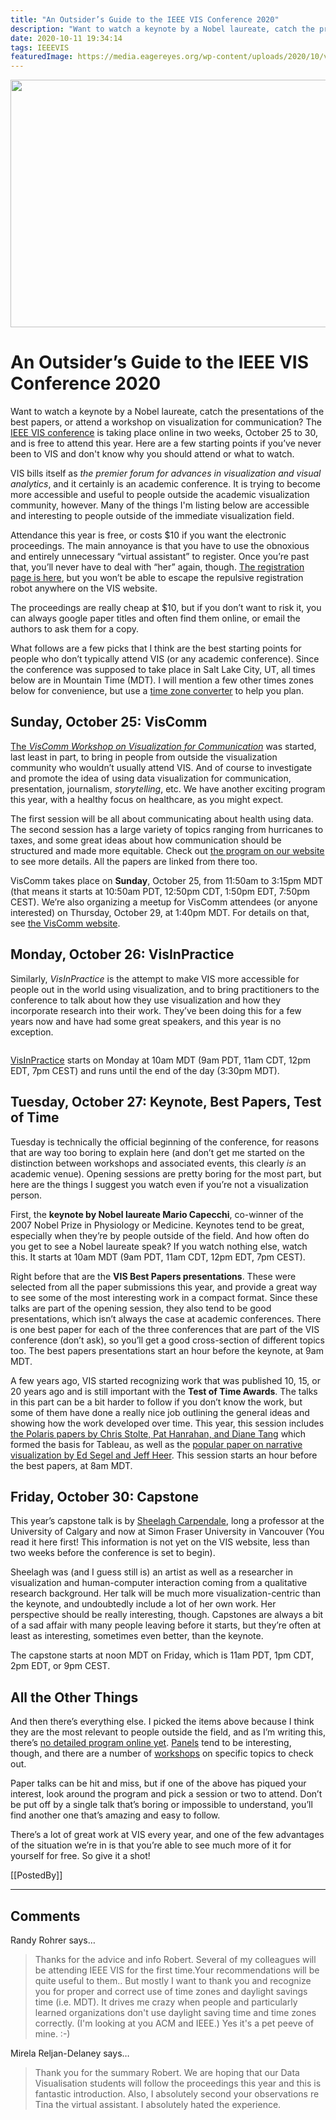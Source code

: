 ```yaml
---
title: "An Outsider’s Guide to the IEEE VIS Conference 2020"
description: "Want to watch a keynote by a Nobel laureate, catch the presentations of the best papers, or attend a workshop on visualization for communication? The IEEE VIS conference is taking place online in two weeks, October 25 to 30, and is free to attend this year. Here are a few starting points if you’ve never been to VIS and don't know why you should attend or what to watch."
date: 2020-10-11 19:34:14
tags: IEEEVIS
featuredImage: https://media.eagereyes.org/wp-content/uploads/2020/10/vis2020-why.png
---
```


<p align="center"><img src="https://media.eagereyes.org/wp-content/uploads/2020/10/vis2020-why.png" width="527" height="396" /></p>

# An Outsider’s Guide to the IEEE VIS Conference 2020

Want to watch a keynote by a Nobel laureate, catch the presentations of the best papers, or attend a workshop on visualization for communication? The <a href="http://ieeevis.org/">IEEE VIS conference</a> is taking place online in two weeks, October 25 to 30, and is free to attend this year. Here are a few starting points if you’ve never been to VIS and don't know why you should attend or what to watch.

VIS bills itself as <em>the premier forum for advances in visualization and visual analytics</em>, and it certainly is an academic conference. It is trying to become more accessible and useful to people outside the academic visualization community, however. Many of the things I'm listing below are accessible and interesting to people outside of the immediate visualization field.

Attendance this year is free, or costs $10 if you want the electronic proceedings. The main annoyance is that you have to use the obnoxious and entirely unnecessary “virtual assistant” to register. Once you’re past that, you’ll never have to deal with “her” again, though. <a href="http://ieeevis.org/year/2020/info/registration/conference-registration">The registration page is here</a>, but you won’t be able to escape the repulsive registration robot anywhere on the VIS website.

The proceedings are really cheap at $10, but if you don’t want to risk it, you can always google paper titles and often find them online, or email the authors to ask them for a copy.

What follows are a few picks that I think are the best starting points for people who don’t typically attend VIS (or any academic conference). Since the conference was supposed to take place in Salt Lake City, UT, all times below are in Mountain Time (MDT). I will mention a few other times zones below for convenience, but use a <a href="https://www.timeanddate.com/worldclock/converter.html">time zone converter</a> to help you plan.

## Sunday, October 25: VisComm

<a title="VisComm: Workshop on Visualization for Communication" href="https://viscomm.io/">The<em> VisComm Workshop on Visualization for Communication</em></a> was started, last least in part, to bring in people from outside the visualization community who wouldn’t usually attend VIS. And of course to investigate and promote the idea of using data visualization for communication, presentation, journalism, <em>storytelling</em>, etc. We have another exciting program this year, with a healthy focus on healthcare, as you might expect.

The first session will be all about communicating about health using data. The second session has a large variety of topics ranging from hurricanes to taxes, and some great ideas about how communication should be structured and made more equitable. Check out <a href="https://viscomm.io/">the program on our website</a> to see more details. All the papers are linked from there too.

VisComm takes place on <strong>Sunday</strong>, October 25, from 11:50am to 3:15pm MDT (that means it starts at 10:50am PDT, 12:50pm CDT, 1:50pm EDT, 7:50pm CEST). We’re also organizing a meetup for VisComm attendees (or anyone interested) on Thursday, October 29, at 1:40pm MDT. For details on that, see <a href="https://viscomm.io">the VisComm website</a>.

## Monday, October 26: VisInPractice

Similarly, <em>VisInPractice</em> is the attempt to make VIS more accessible for people out in the world using visualization, and to bring practitioners to the conference to talk about how they use visualization and how they incorporate research into their work. They’ve been doing this for a few years now and have had some great speakers, and this year is no exception.

<figure class="wp-block-image size-large"><img src="https://media.eagereyes.org/wp-content/uploads/2020/10/visinpractice2020.001.png" alt="" class="wp-image-53756"/></figure>

<a href="https://visinpractice.github.io/">VisInPractice</a> starts on Monday at 10am MDT (9am PDT, 11am CDT, 12pm EDT, 7pm CEST) and runs until the end of the day (3:30pm MDT).

## Tuesday, October 27: Keynote, Best Papers, Test of Time

Tuesday is technically the official beginning of the conference, for reasons that are way too boring to explain here (and don’t get me started on the distinction between workshops and associated events, this clearly <em>is</em> an academic venue). Opening sessions are pretty boring for the most part, but here are the things I suggest you watch even if you’re not a visualization person.

First, the <strong>keynote by Nobel laureate Mario Capecchi</strong>, co-winner of the 2007 Nobel Prize in Physiology or Medicine. Keynotes tend to be great, especially when they’re by people outside of the field. And how often do you get to see a Nobel laureate speak? If you watch nothing else, watch this. It starts at 10am MDT (9am PDT, 11am CDT, 12pm EDT, 7pm CEST).

Right before that are the <strong>VIS Best Papers presentations</strong>. These were selected from all the paper submissions this year, and provide a great way to see some of the most interesting work in a compact format. Since these talks are part of the opening session, they also tend to be good presentations, which isn’t always the case at academic conferences. There is one best paper for each of the three conferences that are part of the VIS conference (don’t ask), so you’ll get a good cross-section of different topics too. The best papers presentations start an hour before the keynote, at 9am MDT.

A few years ago, VIS started recognizing work that was published 10, 15, or 20 years ago and is still important with the <strong>Test of Time Awards</strong>. The talks in this part can be a bit harder to follow if you don’t know the work, but some of them have done a really nice job outlining the general ideas and showing how the work developed over time. This year, this session includes <a href="http://www-graphics.stanford.edu/papers/polaris_extended/">the Polaris papers by Chris Stolte, Pat Hanrahan, and Diane Tang</a> which formed the basis for Tableau, as well as the <a href="http://idl.cs.washington.edu/papers/narrative/">popular paper on narrative visualization by Ed Segel and Jeff Heer</a>. This session starts an hour before the best papers, at 8am MDT.

## Friday, October 30: Capstone

This year’s capstone talk is by <a href="https://www.cs.sfu.ca/~sheelagh/">Sheelagh Carpendale</a>, long a professor at the University of Calgary and now at Simon Fraser University in Vancouver (You read it here first! This information is not yet on the VIS website, less than two weeks before the conference is set to begin).

Sheelagh was (and I guess still is) an artist as well as a researcher in visualization and human-computer interaction coming from a qualitative research background. Her talk will be much more visualization-centric than the keynote, and undoubtedly include a lot of her own work. Her perspective should be really interesting, though. Capstones are always a bit of a sad affair with many people leaving before it starts, but they’re often at least as interesting, sometimes even better, than the keynote.

The capstone starts at noon MDT on Friday, which is 11am PDT, 1pm CDT, 2pm EDT, or 9pm CEST.

## All the Other Things

And then there’s everything else. I picked the items above because I think they are the most relevant to people outside the field, and as I’m writing this, there’s <a href="http://ieeevis.org/year/2020/info/week-at-a-glance">no detailed program online yet</a>. <a href="http://ieeevis.org/year/2020/info/panels">Panels</a> tend to be interesting, though, and there are a number of <a href="http://ieeevis.org/year/2020/info/workshops">workshops</a> on specific topics to check out.

Paper talks can be hit and miss, but if one of the above has piqued your interest, look around the program and pick a session or two to attend. Don’t be put off by a single talk that’s boring or impossible to understand, you’ll find another one that’s amazing and easy to follow.

There’s a lot of great work at VIS every year, and one of the few advantages of the situation we’re in is that you’re able to see much more of it for yourself for free. So give it a shot!

[[PostedBy]]

<aside class="comments">

---
## Comments

Randy Rohrer says…
>	Thanks for the advice and info Robert. Several of my colleagues will be attending IEEE VIS for the first time.Your recommendations will be quite useful to them.. But mostly I want to thank you and recognize you for proper and correct use of time zones and daylight savings time (i.e. MDT). It drives me crazy when people and particularly learned organizations don't use daylight saving time and time zones correctly. (I'm looking at you ACM and IEEE.) Yes it's a pet peeve of mine. :-)

Mirela Reljan-Delaney says…
>	Thank you for the summary Robert. We are hoping that our Data Visualisation students will follow the proceedings this year and this is fantastic introduction. Also, I absolutely second your observations re Tina the virtual assistant. I absolutely hated the experience.

</aside>

